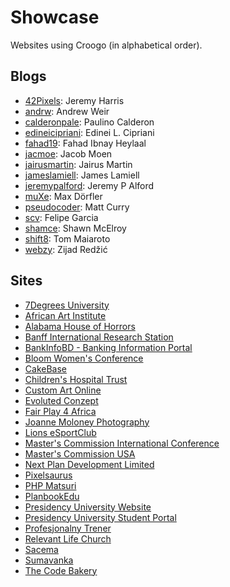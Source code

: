 # Showcase

Websites using Croogo (in alphabetical order).

## Blogs

* [42Pixels](http://www.42pixels.com): Jeremy Harris
* [andrw](http://andrw.net): Andrew Weir
* [calderonpale](http://calderonpale.com): Paulino Calderon
* [edineicipriani](http://edineicipriani.com.br): Edinei L. Cipriani
* [fahad19](http://fahad19.com): Fahad Ibnay Heylaal
* [jacmoe](http://jacmoe.dk): Jacob Moen
* [jairusmartin](http://jairusmartin.com): Jairus Martin
* [jameslamiell](http://jameslamiell.com): James Lamiell
* [jeremypalford](http://jeremypalford.com): Jeremy P Alford
* [muXe](http://muxe.org): Max Dörfler
* [pseudocoder](http://pseudocoder.com): Matt Curry
* [scv](http://scvgeo.com): Felipe Garcia
* [shamce](http://shamce.net): Shawn McElroy
* [shift8](http://www.shift8creative.com): Tom Maiaroto
* [webzy](http://webzy.in): Zijad Redžić

## Sites

* [7Degrees University](http://7degrees.org)
* [African Art Institute](http://www.afai.org.za)
* [Alabama House of Horrors](http://alabamahouseofhorrors.com)
* [Banff International Research Station](http://birs.ca)
* [BankInfoBD - Banking Information Portal](http://bankinfobd.com)
* [Bloom Women's Conference](http://bloom.mcin.org)
* [CakeBase](http://cakebase.net)
* [Children's Hospital Trust](http://childrenshospitaltrust.org.za)
* [Custom Art Online](http://customartonline.com)
* [Evoluted Conzept](http://www.evoluted.de)
* [Fair Play 4 Africa](http://fairplayforafrica.org)
* [Joanne Moloney Photography](http://joannemoloney.com.au)
* [Lions eSportClub](http://lionsek.com)
* [Master's Commission International Conference](http://conference.mcin.org)
* [Master's Commission USA](http://masterscommissionusa.com)
* [Next Plan Development Limited](http://www.npdbd.com/)
* [Pixelsaurus](http://pixelsaur.us)
* [PHP Matsuri](http://2010.phpmatsuri.net)
* [PlanbookEdu](http://planbookedu.com/blog)
* [Presidency University Website](http://presidency.edu.bd)
* [Presidency University Student Portal](http://sims.presidency.edu.bd)
* [Profesjonalny Trener](http://www.profesjonalnytrener.pl)
* [Relevant Life Church](http://relevantlife.com)
* [Sacema](http://www.sacema.com)
* [Sumavanka](http://sumavanka.nl)
* [The Code Bakery](http://thecodebakery.com)
